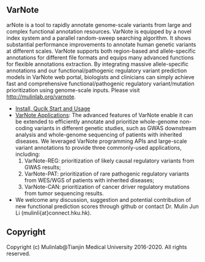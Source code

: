## VarNote
   arNote is a tool to rapidly annotate genome-scale variants from large and complex functional annotation resources. VarNote is equipped by a novel index system and a parallel random-sweep searching algorithm. It shows substantial performance improvements to annotate human genetic variants at different scales. VarNote supports both region-based and allele-specific annotations for different file formats and equips many advanced functions for flexible annotations extraction. By integrating massive allele-specific annotations and our functional/pathogenic regulatory variant prediction models in VarNote web portal, biologists and clinicians can simply achieve fast and comprehensive functional/pathogenic regulatory variant/mutation prioritization using genome-scale inputs. Please visit http://mulinlab.org/varnote.
 
   - [Install, Qucik Start and Usage](http://mulinlab.org/varnote/documentaiton.html "Install and Usage")
   - [VarNote Applications](http://mulinlab.org/varnote/application.html "VarNote Pipelines"): The advanced features of VarNote enable it can be extended to efficiently annotate and prioritize whole-genome non-coding variants in different genetic studies, such as GWAS downstream analysis and whole-genome sequencing of patients with inherited diseases. We leveraged VarNote programming APIs and large-scale variant annotations to provide three commonly-used applications, including:
     1. VarNote-REG: prioritization of likely causal regulatory variants from GWAS results;
     2. VarNote-PAT: prioritization of rare pathogenic regulatory variants from WES/WGS of patients with inherited diseases;
     3. VarNote-CAN: prioritization of cancer driver regulatory mutations from tumor sequencing results.
   - We welcome any discussion, suggestion and potential contribution of new functional prediction scores through github or contact Dr. Mulin Jun Li (mulinli{at}connect.hku.hk). 


## Copyright
Copyright (c) Mulinlab@Tianjin Medical University 2016-2020. All rights reserved.

